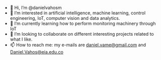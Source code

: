 - 👋 Hi, I’m @danielvahosm
- 👀 I’m interested in artificial intelligence, machine learning, control engineering, IoT, computer vision and data analytics. 
- 🌱 I’m currently learning how to perform monitoring machinery through IoT 
- 💞️ I’m looking to collaborate on different interesting projects related to what I like. 
- 📫 How to reach me: my e-mails are daniel.vame@gmail.com and Daniel.Vahos@eia.edu.co

<!---
danielvahosm/danielvahosm is a ✨ special ✨ repository because its `README.md` (this file) appears on your GitHub profile.
You can click the Preview link to take a look at your changes.
--->

